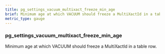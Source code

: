 ```yaml
---
title: pg_settings_vacuum_multixact_freeze_min_age
brief: Minimum age at which VACUUM should freeze a MultiXactId in a table row.
metric_type: gauge
---
```

### pg_settings_vacuum_multixact_freeze_min_age

Minimum age at which VACUUM should freeze a MultiXactId in a table row.